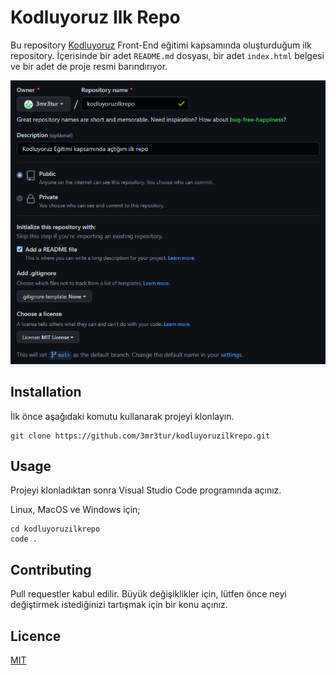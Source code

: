 # Kodluyoruz Ilk Repo

Bu repository [Kodluyoruz](https://www.patika.dev/tr) Front-End eğitimi kapsamında oluşturduğum ilk repository. İçerisinde bir adet `README.md` dosyası, bir adet `index.html` belgesi ve bir adet de proje resmi barındırıyor.

![Proje Resmi](kodluyoruzilkrepo.png)

## Installation

İlk önce aşağıdaki komutu kullanarak projeyi klonlayın.

```git
git clone https://github.com/3mr3tur/kodluyoruzilkrepo.git
```
## Usage
Projeyi klonladıktan sonra Visual Studio Code programında açınız.

Linux, MacOS ve Windows için;

```git
cd kodluyoruzilkrepo
code .
```

## Contributing

Pull requestler kabul edilir. Büyük değişiklikler için, lütfen önce neyi değiştirmek istediğinizi tartışmak için bir konu açınız.

## Licence

[MIT](https://choosealicense.com/licenses/mit/)